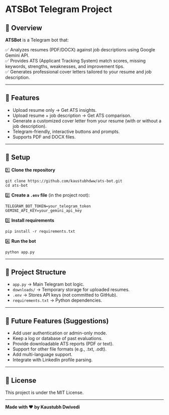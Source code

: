 
# ATSBot Telegram Project

## 📄 Overview

**ATSBot** is a Telegram bot that:

✅ Analyzes resumes (PDF/DOCX) against job descriptions using Google Gemini API.  
✅ Provides ATS (Applicant Tracking System) match scores, missing keywords, strengths, weaknesses, and improvement tips.  
✅ Generates professional cover letters tailored to your resume and job description.

---

## 🚀 Features

- Upload resume only → Get ATS insights.
- Upload resume + job description → Get ATS comparison.
- Generate a customized cover letter from your resume (with or without a job description).
- Telegram-friendly, interactive buttons and prompts.
- Supports PDF and DOCX files.

---

## 🔧 Setup

1️⃣ **Clone the repository**
```
git clone https://github.com/kaustubhdww/ats-bot.git
cd ats-bot
```

2️⃣ **Create a `.env` file** (in the project root):
```
TELEGRAM_BOT_TOKEN=your_telegram_token
GEMINI_API_KEY=your_gemini_api_key
```

3️⃣ **Install requirements**
```
pip install -r requirements.txt
```

4️⃣ **Run the bot**
```
python app.py
```

---

## 📂 Project Structure

- `app.py` → Main Telegram bot logic.
- `downloads/` → Temporary storage for uploaded resumes.
- `.env` → Stores API keys (not committed to GitHub).
- `requirements.txt` → Python dependencies.

---

## 🌟 Future Features (Suggestions)

- Add user authentication or admin-only mode.
- Keep a log or database of past evaluations.
- Provide downloadable ATS reports (PDF or text).
- Support for other file formats (e.g., .txt, .odt).
- Add multi-language support.
- Integrate with LinkedIn profile parsing.

---

## 📜 License

This project is under the MIT License.

---

**Made with ❤️ by Kaustubh Dwivedi**
